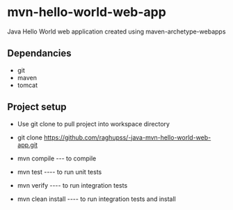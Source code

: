 # mvn-hello-world-web-app
Java Hello World web application created using maven-archetype-webapps

## Dependancies
* git
* maven
* tomcat

## Project setup
* Use git clone to pull project into workspace directory
 * git clone https://github.com/raghupss/-java-mvn-hello-world-web-app.git
 
 * mvn compile --- to compile
 * mvn test   ---- to run unit tests
 * mvn verify  ---- to run integration tests
 * mvn clean install    ---- to run integration tests and install
